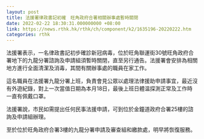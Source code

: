 ```yaml
---
layout: post
title: 法援署律政書記初確　旺角政府合署相關辦事處暫時關閉
date: 2022-02-22 18:30:31.000000000 +08:00
link: https://news.rthk.hk/rthk/ch/component/k2/1635196-20220222.htm
categories: rthk
---
```


法援署表示，一名律政書記初步確診新冠病毒，位於旺角聯運街30號旺角政府合署地下的九龍分署諮詢及申請組須暫時關閉，直至另行通告。法援署會安排為相關地方進行全面清潔及消毒，其間有關辦事處的職員在家工作。

這名職員在法援署九龍分署上班，負責會見公眾以處理法律援助申請事宜，最近沒有外遊紀錄，對上一次當值日期為本月18日，最後上班日體温探測正常及工作時一直有佩戴口罩。

法援署說，市民如需提出任何民事法援申請，可到位於金鐘道政府合署25樓的諮詢及申請組辦理。

至於位於旺角政府合署3樓的九龍分署申請及審查組和繳款處，明早將恢復服務。
